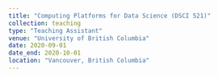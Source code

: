 ```yaml
---
title: "Computing Platforms for Data Science (DSCI 521)"
collection: teaching
type: "Teaching Assistant"
venue: "University of British Columbia"
date: 2020-09-01
date_end: 2020-10-01
location: "Vancouver, British Columbia"
---
```

